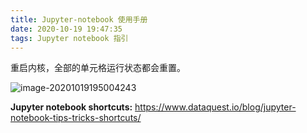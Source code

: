 ```yaml
---
title: Jupyter-notebook 使用手册
date: 2020-10-19 19:47:35
tags: Jupyter notebook 指引
---
```


 重启内核，全部的单元格运行状态都会重置。

![image-20201019195004243](C:\Users\Jinke\AppData\Roaming\Typora\typora-user-images\image-20201019195004243.png)

**Jupyter notebook shortcuts:** https://www.dataquest.io/blog/jupyter-notebook-tips-tricks-shortcuts/